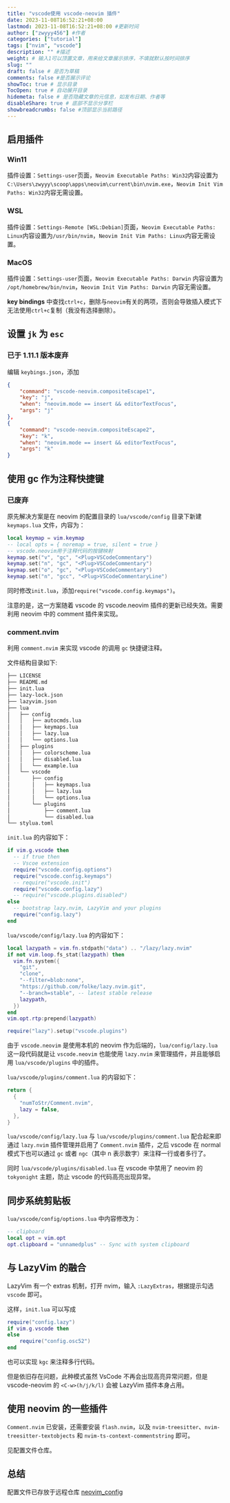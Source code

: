 ```yaml
---
title: "vscode使用 vscode-neovim 插件"
date: 2023-11-08T16:52:21+08:00
lastmod: 2023-11-08T16:52:21+08:00 #更新时间
author: ["zwyyy456"] #作者
categories: ["tutorial"]
tags: ["nvim", "vscode"]
description: "" #描述
weight: # 输入1可以顶置文章，用来给文章展示排序，不填就默认按时间排序
slug: ""
draft: false # 是否为草稿
comments: false #是否展示评论
showToc: true # 显示目录
TocOpen: true # 自动展开目录
hidemeta: false # 是否隐藏文章的元信息，如发布日期、作者等
disableShare: true # 底部不显示分享栏
showbreadcrumbs: false #顶部显示当前路径
---
```

## 启用插件

### Win11

插件设置：`Settings-user`页面，`Neovim Executable Paths: Win32`内容设置为`C:\Users\zwyyy\scoop\apps\neovim\current\bin\nvim.exe`，`Neovim Init Vim Paths: Win32`内容无需设置。

### WSL

插件设置：`Settings-Remote [WSL:Debian]`页面，`Neovim Executable Paths: Linux`内容设置为`/usr/bin/nvim`，`Neovim Init Vim Paths: Linux`内容无需设置。

### MacOS

插件设置：`Settings-user`页面，`Neovim Executable Paths: Darwin` 内容设置为 `/opt/homebrew/bin/nvim`，`Neovim Init Vim Paths: Darwin` 内容无需设置。


**key bindings** 中查找`ctrl+c`，删除与`neovim`有关的两项，否则会导致插入模式下无法使用`ctrl+c`复制（我没有选择删除）。

## 设置 `jk` 为 `esc`

### 已于 1.11.1 版本废弃

编辑 `keybings.json`，添加

```json
{
    "command": "vscode-neovim.compositeEscape1",
    "key": "j",
    "when": "neovim.mode == insert && editorTextFocus",
    "args": "j"
},
{
    "command": "vscode-neovim.compositeEscape2",
    "key": "k",
    "when": "neovim.mode == insert && editorTextFocus",
    "args": "k"
}
```

## 使用 gc 作为注释快捷键

### 已废弃
原先解决方案是在 neovim 的配置目录的 `lua/vscode/config` 目录下新建 `keymaps.lua` 文件，内容为：

```lua
local keymap = vim.keymap
-- local opts = { noremap = true, silent = true }
-- vscode.neovim用于注释代码的按键映射
keymap.set("v", "gc", "<Plug>VSCodeCommentary")
keymap.set("n", "gc", "<Plug>VSCodeCommentary")
keymap.set("o", "gc", "<Plug>VSCodeCommentary")
keymap.set("n", "gcc", "<Plug>VSCodeCommentaryLine")
```

同时修改`init.lua`，添加`require("vscode.config.keymaps")`。

注意的是，这一方案随着 vscode 的 vscode.neovim 插件的更新已经失效。需要利用 neovim 中的 comment 插件来实现。

### comment.nvim

利用 `comment.nvim` 来实现 vscode 的调用 `gc` 快捷键注释。

文件结构目录如下:

```txt
├── LICENSE
├── README.md
├── init.lua
├── lazy-lock.json
├── lazyvim.json
├── lua
│   ├── config
│   │   ├── autocmds.lua
│   │   ├── keymaps.lua
│   │   ├── lazy.lua
│   │   └── options.lua
│   ├── plugins
│   │   ├── colorscheme.lua
│   │   ├── disabled.lua
│   │   └── example.lua
│   └── vscode
│       ├── config
│       │   ├── keymaps.lua
│       │   ├── lazy.lua
│       │   └── options.lua
│       └── plugins
│           ├── comment.lua
│           └── disabled.lua
└── stylua.toml
```

`init.lua` 的内容如下：

```lua
if vim.g.vscode then
  -- if true then
  -- Vscoe extension
  require("vscode.config.options")
  require("vscode.config.keymaps")
  -- require("vscode.init")
  require("vscode.config.lazy")
  -- require("vscode.plugins.disabled")
else
  -- bootstrap lazy.nvim, LazyVim and your plugins
  require("config.lazy")
end
```

`lua/vscode/config/lazy.lua` 的内容如下：

```lua
local lazypath = vim.fn.stdpath("data") .. "/lazy/lazy.nvim"
if not vim.loop.fs_stat(lazypath) then
  vim.fn.system({
    "git",
    "clone",
    "--filter=blob:none",
    "https://github.com/folke/lazy.nvim.git",
    "--branch=stable", -- latest stable release
    lazypath,
  })
end
vim.opt.rtp:prepend(lazypath)

require("lazy").setup("vscode.plugins")
```

由于 `vscode.neovim` 是使用本机的 neovim 作为后端的，`lua/config/lazy.lua` 这一段代码就是让 `vscode.neovim` 也能使用 `lazy.nvim` 来管理插件，并且能够启用 `lua/vscode/plugins` 中的插件。

`lua/vscode/plugins/comment.lua` 的内容如下：

```lua
return {
  {
    "numToStr/Comment.nvim",
    lazy = false,
  },
}
```

`lua/vscode/config/lazy.lua` 与 `lua/vscode/plugins/comment.lua` 配合起来即通过 `lazy.nvim` 插件管理并启用了 `Comment.nvim` 插件，之后 vscode 在 normal 模式下也可以通过 `gc` 或者 `ngc`（其中 n 表示数字）来注释一行或者多行了。

同时 `lua/vscode/plugins/disabled.lua` 在 vscode 中禁用了 neovim 的 `tokyonight` 主题，防止 vscode 的代码高亮出现异常。

## 同步系统剪贴板

`lua/vscode/config/options.lua` 中内容修改为：

```lua
-- clipboard
local opt = vim.opt
opt.clipboard = "unnamedplus" -- Sync with system clipboard
```

## 与 LazyVim 的融合

LazyVim 有一个 extras 机制，打开 nvim，输入 `:LazyExtras`，根据提示勾选 `vscode` 即可。

这样，`init.lua` 可以写成

```lua
require("config.lazy")
if vim.g.vscode then
else
    require("config.osc52")
end
```

也可以实现 `kgc` 来注释多行代码。

但是依旧存在问题，此种模式虽然 VsCode 不再会出现高亮异常问题，但是 vscode-neovim 的 `<C-w>(h/j/k/l)` 会被 LazyVim 插件本身占用。

## 使用 neovim 的一些插件

`Comment.nvim` 已安装，还需要安装 `flash.nvim`，以及 `nvim-treesitter`、`nvim-treesitter-textobjects` 和 `nvim-ts-context-commentstring` 即可。

见配置文件仓库。

## 总结

配置文件已存放于远程仓库 [neovim_config](https://github.com/zwyyy456/nvim_config/tree/main)

